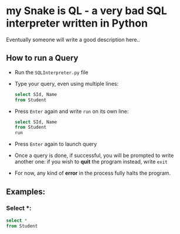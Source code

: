# my Snake is QL - a very bad SQL interpreter written in Python
Eventually someone will write a good description here..

## How to run a Query
- Run the `SQLInterpreter.py` file
- Type your query, even using multiple lines:
  
  ```SQL
  select SId, Name
  from Student
  ```
- Press `Enter` again and write `run` on its own line:

  ```SQL
  select SId, Name
  from Student
  run
  ```
- Press `Enter` again to launch query
- Once a query is done, if successful, you will be prompted to write another one: if you wish to **quit** the program instead, write `exit`
- For now, any kind of **error** in the process fully halts the program.

## Examples:
### Select *:
```SQL
select *
from Student
```